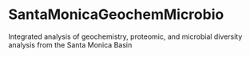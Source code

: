 # SantaMonicaGeochemMicrobio
Integrated analysis of geochemistry, proteomic, and microbial diversity analysis from the Santa Monica Basin
